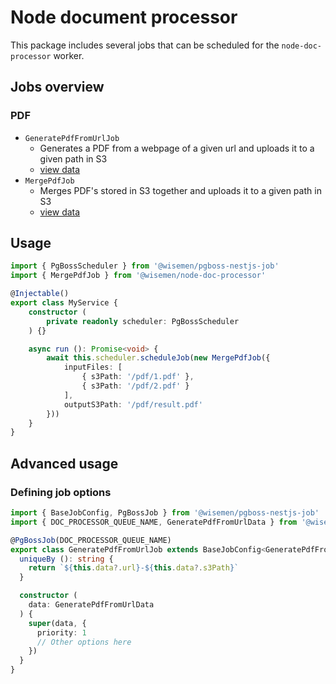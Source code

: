 # Node document processor

This package includes several jobs that can be scheduled for the `node-doc-processor` worker.

## Jobs overview

### PDF

- `GeneratePdfFromUrlJob`
  - Generates a PDF from a webpage of a given url and uploads it to a given path in S3
  - [view data](/packages/node-doc-processor/lib/jobs/generate-pdf-from-url/generate-pdf-from-url.data.ts)
- `MergePdfJob`
  - Merges PDF's stored in S3 together and uploads it to a given path in S3
  - [view data](/packages/node-doc-processor/lib/jobs/merge-pdf/merge-pdf.job.ts)

## Usage

```ts
import { PgBossScheduler } from '@wisemen/pgboss-nestjs-job'
import { MergePdfJob } from '@wisemen/node-doc-processor'

@Injectable()
export class MyService {
    constructor (
        private readonly scheduler: PgBossScheduler
    ) {}

    async run (): Promise<void> {
        await this.scheduler.scheduleJob(new MergePdfJob({
            inputFiles: [
                { s3Path: '/pdf/1.pdf' },
                { s3Path: '/pdf/2.pdf' }
            ],
            outputS3Path: '/pdf/result.pdf'
        }))
    }
}
```

## Advanced usage

### Defining job options

```ts
import { BaseJobConfig, PgBossJob } from '@wisemen/pgboss-nestjs-job'
import { DOC_PROCESSOR_QUEUE_NAME, GeneratePdfFromUrlData } from '@wisemen/node-doc-processor'

@PgBossJob(DOC_PROCESSOR_QUEUE_NAME)
export class GeneratePdfFromUrlJob extends BaseJobConfig<GeneratePdfFromUrlData> {
  uniqueBy (): string {
    return `${this.data?.url}-${this.data?.s3Path}`
  }

  constructor (
    data: GeneratePdfFromUrlData
  ) {
    super(data, {
      priority: 1
      // Other options here
    })
  }
}
```
